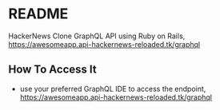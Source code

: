 # README

HackerNews Clone GraphQL API using Ruby on Rails, https://awesomeapp.api-hackernews-reloaded.tk/graphql

## How To Access It

- use your preferred GraphQL IDE to access the endpoint, https://awesomeapp.api-hackernews-reloaded.tk/graphql
